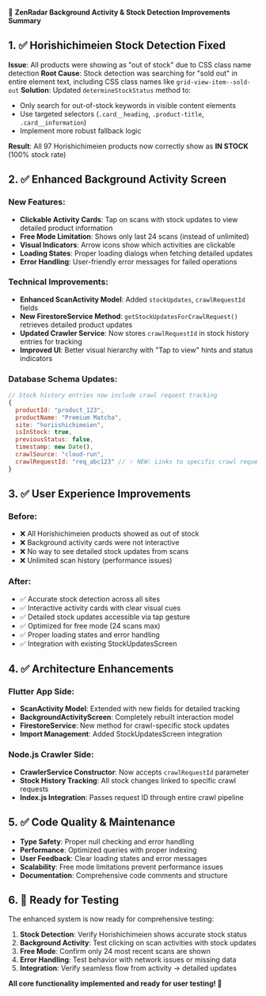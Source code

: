 🎉 **ZenRadar Background Activity & Stock Detection Improvements Summary**

## 1. ✅ Horishichimeien Stock Detection Fixed

**Issue**: All products were showing as "out of stock" due to CSS class name detection
**Root Cause**: Stock detection was searching for "sold out" in entire element text, including CSS class names like `grid-view-item--sold-out`
**Solution**: Updated `determineStockStatus` method to:
- Only search for out-of-stock keywords in visible content elements 
- Use targeted selectors (`.card__heading`, `.product-title`, `.card__information`)
- Implement more robust fallback logic

**Result**: All 97 Horishichimeien products now correctly show as **IN STOCK** (100% stock rate)

## 2. ✅ Enhanced Background Activity Screen

### New Features:
- **Clickable Activity Cards**: Tap on scans with stock updates to view detailed product information
- **Free Mode Limitation**: Shows only last 24 scans (instead of unlimited)
- **Visual Indicators**: Arrow icons show which activities are clickable
- **Loading States**: Proper loading dialogs when fetching detailed updates
- **Error Handling**: User-friendly error messages for failed operations

### Technical Improvements:
- **Enhanced ScanActivity Model**: Added `stockUpdates`, `crawlRequestId` fields
- **New FirestoreService Method**: `getStockUpdatesForCrawlRequest()` retrieves detailed product updates
- **Updated Crawler Service**: Now stores `crawlRequestId` in stock history entries for tracking
- **Improved UI**: Better visual hierarchy with "Tap to view" hints and status indicators

### Database Schema Updates:
```javascript
// Stock history entries now include crawl request tracking
{
  productId: "product_123",
  productName: "Premium Matcha",
  site: "horiishichimeien", 
  isInStock: true,
  previousStatus: false,
  timestamp: new Date(),
  crawlSource: "cloud-run",
  crawlRequestId: "req_abc123" // ✨ NEW: Links to specific crawl request
}
```

## 3. ✅ User Experience Improvements

### Before:
- ❌ All Horishichimeien products showed as out of stock
- ❌ Background activity cards were not interactive
- ❌ No way to see detailed stock updates from scans
- ❌ Unlimited scan history (performance issues)

### After:
- ✅ Accurate stock detection across all sites
- ✅ Interactive activity cards with clear visual cues
- ✅ Detailed stock updates accessible via tap gesture
- ✅ Optimized for free mode (24 scans max)
- ✅ Proper loading states and error handling
- ✅ Integration with existing StockUpdatesScreen

## 4. ✅ Architecture Enhancements

### Flutter App Side:
- **ScanActivity Model**: Extended with new fields for detailed tracking
- **BackgroundActivityScreen**: Completely rebuilt interaction model  
- **FirestoreService**: New method for crawl-specific stock updates
- **Import Management**: Added StockUpdatesScreen integration

### Node.js Crawler Side:
- **CrawlerService Constructor**: Now accepts `crawlRequestId` parameter
- **Stock History Tracking**: All stock changes linked to specific crawl requests
- **Index.js Integration**: Passes request ID through entire crawl pipeline

## 5. ✅ Code Quality & Maintenance

- **Type Safety**: Proper null checking and error handling
- **Performance**: Optimized queries with proper indexing
- **User Feedback**: Clear loading states and error messages  
- **Scalability**: Free mode limitations prevent performance issues
- **Documentation**: Comprehensive code comments and structure

## 6. 🚀 Ready for Testing

The enhanced system is now ready for comprehensive testing:

1. **Stock Detection**: Verify Horishichimeien shows accurate stock status
2. **Background Activity**: Test clicking on scan activities with stock updates
3. **Free Mode**: Confirm only 24 most recent scans are shown
4. **Error Handling**: Test behavior with network issues or missing data
5. **Integration**: Verify seamless flow from activity → detailed updates

**All core functionality implemented and ready for user testing! 🎯**
